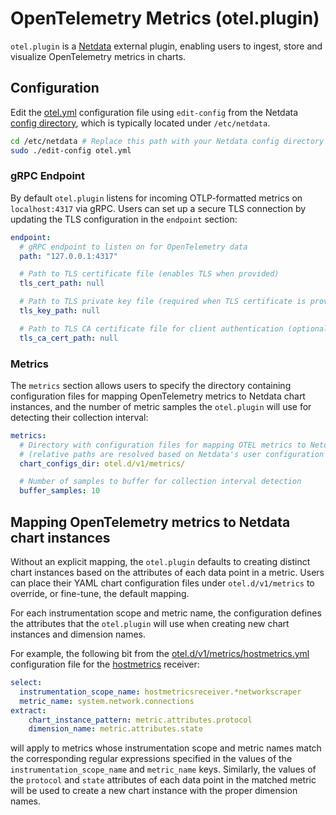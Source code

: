 # OpenTelemetry Metrics (otel.plugin)

`otel.plugin` is a [Netdata](https://github.com/netdata/netdata) external plugin,
enabling users to ingest, store and visualize OpenTelemetry metrics in charts.

## Configuration

Edit the [otel.yml](https://github.com/netdata/netdata/blob/master/src/crates/jf/otel-plugin/configs/otel.yml)
configuration file using `edit-config` from the Netdata
[config directory](/docs/netdata-agent/configuration/README.md#the-netdata-config-directory),
which is typically located under `/etc/netdata`.

```bash
cd /etc/netdata # Replace this path with your Netdata config directory
sudo ./edit-config otel.yml
```

### gRPC Endpoint

By default `otel.plugin` listens for incoming OTLP-formatted metrics on
`localhost:4317` via gRPC. Users can set up a secure TLS connection by
updating the TLS configuration in the `endpoint` section:

```yaml
endpoint:
  # gRPC endpoint to listen on for OpenTelemetry data
  path: "127.0.0.1:4317"

  # Path to TLS certificate file (enables TLS when provided)
  tls_cert_path: null

  # Path to TLS private key file (required when TLS certificate is provided)
  tls_key_path: null

  # Path to TLS CA certificate file for client authentication (optional)
  tls_ca_cert_path: null
```

### Metrics

The `metrics` section allows users to specify the directory containing
configuration files for mapping OpenTelemetry metrics to Netdata chart
instances, and the number of metric samples the `otel.plugin` will use for
detecting their collection interval:

```yaml
metrics:
  # Directory with configuration files for mapping OTEL metrics to Netdata charts
  # (relative paths are resolved based on Netdata's user configuration directory)
  chart_configs_dir: otel.d/v1/metrics/

  # Number of samples to buffer for collection interval detection
  buffer_samples: 10
```

## Mapping OpenTelemetry metrics to Netdata chart instances

Without an explicit mapping, the `otel.plugin` defaults to creating distinct
chart instances based on the attributes of each data point in a metric. Users
can place their YAML chart configuration files under `otel.d/v1/metrics` to
override, or fine-tune, the default mapping.

For each instrumentation scope and metric name, the configuration defines
the attributes that the `otel.plugin` will use when creating new chart
instances and dimension names.

For example, the following bit from the
[otel.d/v1/metrics/hostmetrics.yml](https://github.com/netdata/netdata/blob/master/src/crates/jf/otel-plugin/configs/otel.d/v1/metrics/hostmetrics-receiver.yml)
 configuration file for the [hostmetrics](https://github.com/open-telemetry/opentelemetry-collector-contrib/blob/main/receiver/hostmetricsreceiver/internal/scraper/networkscraper/documentation.md) receiver:
```yaml
select:
  instrumentation_scope_name: hostmetricsreceiver.*networkscraper
  metric_name: system.network.connections
extract:
    chart_instance_pattern: metric.attributes.protocol
    dimension_name: metric.attributes.state
```
will apply to metrics whose instrumentation scope and metric names match the
corresponding regular expressions specified in the values of the
`instrumentation_scope_name` and `metric_name` keys. Similarly, the values of
the `protocol` and `state` attributes of each data point in the matched metric
will be used to create a new chart instance with the proper dimension names.
